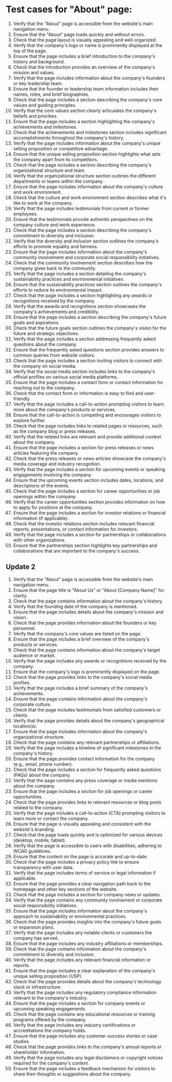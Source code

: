 # Test cases for "About" page:

1. Verify that the "About" page is accessible from the website's main navigation menu.
2. Ensure that the "About" page loads quickly and without errors.
3. Check that the page layout is visually appealing and well-organized.
4. Verify that the company's logo or name is prominently displayed at the top of the page.
5. Ensure that the page includes a brief introduction to the company's history and background.
6. Check that the introduction provides an overview of the company's mission and values.
7. Verify that the page includes information about the company's founders or key leadership team.
8. Ensure that the founder or leadership team information includes their names, roles, and brief biographies.
9. Check that the page includes a section describing the company's core values and guiding principles.
10. Verify that the core values section clearly articulates the company's beliefs and priorities.
11. Ensure that the page includes a section highlighting the company's achievements and milestones.
12. Check that the achievements and milestones section includes significant accomplishments throughout the company's history.
13. Verify that the page includes information about the company's unique selling proposition or competitive advantage.
14. Ensure that the unique selling proposition section highlights what sets the company apart from its competitors.
15. Check that the page includes a section describing the company's organizational structure and team.
16. Verify that the organizational structure section outlines the different departments or teams within the company.
17. Ensure that the page includes information about the company's culture and work environment.
18. Check that the culture and work environment section describes what it's like to work at the company.
19. Verify that the page includes testimonials from current or former employees.
20. Ensure that the testimonials provide authentic perspectives on the company culture and work experience.
21. Check that the page includes a section describing the company's commitment to diversity and inclusion.
22. Verify that the diversity and inclusion section outlines the company's efforts to promote equality and fairness.
23. Ensure that the page includes information about the company's community involvement and corporate social responsibility initiatives.
24. Check that the community involvement section describes how the company gives back to the community.
25. Verify that the page includes a section detailing the company's sustainability practices and environmental initiatives.
26. Ensure that the sustainability practices section outlines the company's efforts to reduce its environmental impact.
27. Check that the page includes a section highlighting any awards or recognitions received by the company.
28. Verify that the awards and recognitions section showcases the company's achievements and credibility.
29. Ensure that the page includes a section describing the company's future goals and aspirations.
30. Check that the future goals section outlines the company's vision for the future and strategic objectives.
31. Verify that the page includes a section addressing frequently asked questions about the company.
32. Ensure that the frequently asked questions section provides answers to common queries from website visitors.
33. Check that the page includes a section inviting visitors to connect with the company on social media.
34. Verify that the social media section includes links to the company's official profiles on various social media platforms.
35. Ensure that the page includes a contact form or contact information for reaching out to the company.
36. Check that the contact form or information is easy to find and user-friendly.
37. Verify that the page includes a call-to-action prompting visitors to learn more about the company's products or services.
38. Ensure that the call-to-action is compelling and encourages visitors to explore further.
39. Check that the page includes links to related pages or resources, such as the company blog or press releases.
40. Verify that the related links are relevant and provide additional context about the company.
41. Ensure that the page includes a section for press releases or news articles featuring the company.
42. Check that the press releases or news articles showcase the company's media coverage and industry recognition.
43. Verify that the page includes a section for upcoming events or speaking engagements involving the company.
44. Ensure that the upcoming events section includes dates, locations, and descriptions of the events.
45. Check that the page includes a section for career opportunities or job openings within the company.
46. Verify that the career opportunities section provides information on how to apply for positions at the company.
47. Ensure that the page includes a section for investor relations or financial information (if applicable).
48. Check that the investor relations section includes relevant financial reports, presentations, or contact information for investors.
49. Verify that the page includes a section for partnerships or collaborations with other organizations.
50. Ensure that the partnerships section highlights key partnerships and collaborations that are important to the company's success.


## Update 2

1. Verify that the "About" page is accessible from the website's main navigation menu.
2. Ensure that the page title is "About Us" or "About [Company Name]" for clarity.
3. Check that the page contains information about the company's history.
4. Verify that the founding date of the company is mentioned.
5. Ensure that the page includes details about the company's mission and vision.
6. Check that the page provides information about the founders or key personnel.
7. Verify that the company's core values are listed on the page.
8. Ensure that the page includes a brief overview of the company's products or services.
9. Check that the page contains information about the company's target audience or market.
10. Verify that the page includes any awards or recognitions received by the company.
11. Ensure that the company's logo is prominently displayed on the page.
12. Check that the page provides links to the company's social media profiles.
13. Verify that the page includes a brief summary of the company's achievements.
14. Ensure that the page contains information about the company's corporate culture.
15. Check that the page includes testimonials from satisfied customers or clients.
16. Verify that the page provides details about the company's geographical location(s).
17. Ensure that the page includes information about the company's organizational structure.
18. Check that the page contains any relevant partnerships or affiliations.
19. Verify that the page includes a timeline of significant milestones in the company's history.
20. Ensure that the page provides contact information for the company (e.g., email, phone number).
21. Check that the page includes a section for frequently asked questions (FAQs) about the company.
22. Verify that the page contains any press coverage or media mentions about the company.
23. Ensure that the page includes a section for job openings or career opportunities.
24. Check that the page provides links to relevant resources or blog posts related to the company.
25. Verify that the page includes a call-to-action (CTA) prompting visitors to learn more or contact the company.
26. Ensure that the page is visually appealing and consistent with the website's branding.
27. Check that the page loads quickly and is optimized for various devices (desktop, mobile, tablet).
28. Verify that the page is accessible to users with disabilities, adhering to WCAG guidelines.
29. Ensure that the content on the page is accurate and up-to-date.
30. Check that the page includes a privacy policy link to ensure transparency with user data.
31. Verify that the page includes terms of service or legal information if applicable.
32. Ensure that the page provides a clear navigation path back to the homepage and other key sections of the website.
33. Check that the page includes a section for company news or updates.
34. Verify that the page contains any community involvement or corporate social responsibility initiatives.
35. Ensure that the page includes information about the company's approach to sustainability or environmental practices.
36. Check that the page provides insights into the company's future goals or expansion plans.
37. Verify that the page includes any notable clients or customers the company has served.
38. Ensure that the page includes any industry affiliations or memberships.
39. Check that the page contains information about the company's commitment to diversity and inclusion.
40. Verify that the page includes any relevant financial information or reports.
41. Ensure that the page includes a clear explanation of the company's unique selling proposition (USP).
42. Check that the page provides details about the company's technology stack or infrastructure.
43. Verify that the page includes any regulatory compliance information relevant to the company's industry.
44. Ensure that the page includes a section for company events or upcoming speaking engagements.
45. Check that the page contains any educational resources or training programs offered by the company.
46. Verify that the page includes any industry certifications or accreditations the company holds.
47. Ensure that the page includes any customer success stories or case studies.
48. Check that the page provides links to the company's annual reports or shareholder information.
49. Verify that the page includes any legal disclaimers or copyright notices required for the company's content.
50. Ensure that the page includes a feedback mechanism for visitors to share their thoughts or suggestions about the company.
